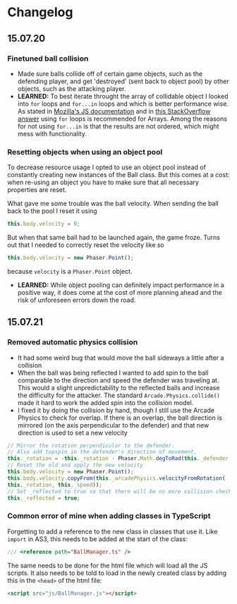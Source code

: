 # Changelog


## 15.07.20

### Finetuned ball collision
- Made sure balls collide off of certain game objects, such as the defending player, and get 'destroyed' (sent back to object pool) by other objects, such as the attacking player.
- __LEARNED:__ To best iterate throught the array of collidable object I looked into ```for``` loops and ```for...in``` loops and which is better performance wise. As stated in [Mozilla's JS documentation][1] and in [this StackOverflow answer][2] using ```for``` loops is recommended for Arrays. Among the reasons for not using ```for...in``` is that the results are not ordered, which might mess with functionality.

### Resetting objects when using an object pool
To decrease resource usage I opted to use an object pool instead of constantly creating new instances of the Ball class. But this comes at a cost: when re-using an object you have to make sure that all necessary properties are reset.

What gave me some trouble was the ball velocity. When sending the ball back to the pool I reset it using

```typescript
this.body.velocity = 0;
```

But when that same ball had to be launched again, the game froze. Turns out that I needed to correctly reset the velocity like so

```typescript
this.body.velocity = new Phaser.Point();
```

because ```velocity``` is a ```Phaser.Point``` object.

- __LEARNED:__ While object pooling can definitely impact performance in a positive way, it does come at the cost of more planning ahead and the risk of unforeseen errors down the road.

[1]: https://developer.mozilla.org/en-US/docs/Web/JavaScript/Reference/Statements/for...in
[2]: http://stackoverflow.com/a/243778

## 15.07.21

### Removed automatic physics collision
- It had some weird bug that would move the ball sideways a little after a collision
- When the ball was being reflected I wanted to add spin to the ball comparable to the direction and speed the defender was traveling at. This would a slight unpredictability to the reflected balls and increase the difficulty for the attacker. The standard ```Arcade.Physics.collide()``` made it hard to work the added spin into the collision model.
- I fixed it by doing the collision by hand, though I still use the Arcade Physics to check for overlap. If there is an overlap, the ball direction is mirrored (on the axis perpendicular to the defender) and that new direction is used to set a new velocity

```typescript
// Mirror the rotation perpendicular to the defender.
// Also add topspin in the defender's direction of movement.
this._rotation = -this._rotation - Phaser.Math.degToRad(this._defender.body.velocity.x / 50);
// Reset the old and apply the new velocity
this.body.velocity = new Phaser.Point();
this.body.velocity.copyFrom(this._arcadePhysics.velocityFromRotation(
this._rotation, this._speed));
// Set _reflected to true so that there will be no more collision checks with the defender.
this._reflected = true;
```


### Common error of mine when adding classes in TypeScript
Forgetting to add a reference to the new class in classes that use it. Like ```import``` in AS3, this needs to be added at the start of the class:

```typescript
/// <reference path="BallManager.ts" />
```

The same needs to be done for the html file which will load all the JS scripts. It also needs to be told to load in the newly created class by adding this in the ```<head>``` of the html file:

```html
<script src="js/BallManager.js"></script>
```
